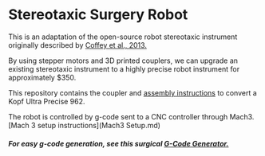 # Stereotaxic Surgery Robot

This is an adaptation of the open-source robot stereotaxic instrument originally described by [Coffey et al., 2013.](https://www.jove.com/video/51006/building-an-open-source-robotic-stereotaxic-instrument)

By using stepper motors and 3D printed couplers, we can upgrade an existing stereotaxic instrument to a highly precise robot instrument for approximately $350.

This repository contains the coupler and [assembly instructions](Kopf%20Ultra%20Precise%20962/Constructing%20the%20Robot.md) to convert a Kopf Ultra Precise 962.

The robot is controlled by g-code sent to a CNC controller through Mach3.  
[Mach 3 setup instructions](Mach3 Setup.md)

##### For easy g-code generation, see this surgical [G-Code Generator.](https://github.com/MxMarx/G-Code-Generator)
